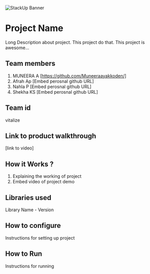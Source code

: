 ![StackUp Banner]([https://tinkerhub.frappe.cloud/files/stackup%20banner.jpeg])
# Project Name
Long Description about project. This project do that. This project is awesome...
## Team members
1. MUNEERA A [https://github.com/Muneeraayakkoden/]
2. Afrah Ap [Embed perosnal github URL]
3. Nahla P [Embed perosnal github URL]
4. Shekha KS [Embed perosnal github URL]
## Team id
vitalize
## Link to product walkthrough
[link to video]
## How it Works ?
1. Explaining the working of project
2. Embed video of project demo
## Libraries used
Library Name - Version
## How to configure
Instructions for setting up project
## How to Run
Instructions for running
